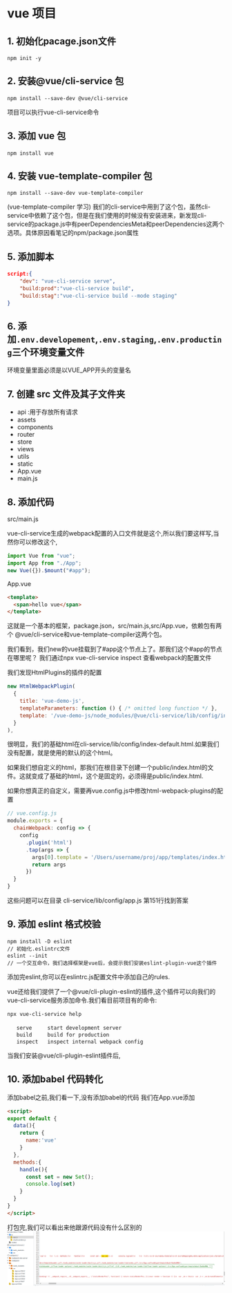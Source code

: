 # vue 项目

## 1. 初始化pacage.json文件

```shell
npm init -y
```

## 2. 安装@vue/cli-service 包
```shell
npm install --save-dev @vue/cli-service
```

项目可以执行vue-cli-service命令

## 3. 添加 vue 包
```shell
npm install vue
```

## 4. 安装 vue-template-compiler 包
```shell
npm install --save-dev vue-template-compiler
```
(vue-template-compiler 学习)
我们的cli-service中用到了这个包，虽然cli-service中依赖了这个包，但是在我们使用的时候没有安装进来，新发现cli-service的package.js中有peerDependenciesMeta和peerDependencies这两个选项。具体原因看笔记的npm/package.json属性

## 5. 添加脚本

```json
script:{
    "dev": "vue-cli-service serve",
    "build:prod":"vue-cli-service build",
    "build:stag":"vue-cli-service build --mode staging"
}
```

## 6. 添加`.env.developement`,`.env.staging`,`.env.producting`三个环境变量文件

环境变量里面必须是以VUE_APP开头的变量名


## 7. 创建 src 文件及其子文件夹
   - api :用于存放所有请求
   - assets
   - components
   - router
   - store
   - views
   - utils
   - static
   - App.vue
   - main.js
## 8. 添加代码
src/main.js

vue-cli-service生成的webpack配置的入口文件就是这个,所以我们要这样写,当然你可以修改这个,

```js
import Vue from "vue";
import App from "./App";
new Vue({}).$mount("#app");
```
App.vue
```html
<template>
  <span>hello vue</span>
</template>
```

这就是一个基本的框架，package.json，src/main.js,src/App.vue，依赖包有两个 @vue/cli-service和vue-template-compiler这两个包。

我们看到，我们new的vue挂载到了#app这个节点上了。那我们这个#app的节点在哪里呢？
我们通过npx vue-cli-service inspect 查看webpack的配置文件

我们发现HtmlPlugins的插件的配置
```js
new HtmlWebpackPlugin(
  {
    title: 'vue-demo-js',
    templateParameters: function () { /* omitted long function */ },
    template: '/vue-demo-js/node_modules/@vue/cli-service/lib/config/index-default.html'
  }
),
````
很明显，我们的基础html在cli-service/lib/config/index-default.html.如果我们没有配置，就是使用的默认的这个html。

如果我们想自定义的html，那我们在根目录下创建一个public/index.html的文件。这就变成了基础的html，这个是固定的，必须得是public/index.html.

如果你想真正的自定义，需要再vue.config.js中修改html-webpack-plugins的配置
```js
// vue.config.js
module.exports = {
  chainWebpack: config => {
    config
      .plugin('html')
      .tap(args => {
        args[0].template = '/Users/username/proj/app/templates/index.html'
        return args
      })
  }
}
```
这些问题可以在目录 cli-service/lib/config/app.js 第151行找到答案

## 9. 添加 eslint 格式校验

```shell
npm install -D eslint
// 初始化.eslintrc文件
eslint --init 
// 一个交互命令，我们选择框架是vue后，会提示我们安装eslint-plugin-vue这个插件
```
添加完eslint,你可以在eslintrc.js配置文件中添加自己的rules.

vue还给我们提供了一个@vue/cli-plugin-eslint的插件,这个插件可以向我们的vue-cli-service服务添加命令.我们看目前项目有的命令:
```shell
npx vue-cli-service help 

   serve     start development server
   build     build for production
   inspect   inspect internal webpack config
```
当我们安装@vue/cli-plugin-eslint插件后,


## 10. 添加babel 代码转化
添加babel之前,我们看一下,没有添加babel的代码
我们在App.vue添加
```html
<script>
export default {
  data(){
    return {
      name:'vue'
    }
  },
  methods:{
    handle(){
      const set = new Set();
      console.log(set)
    }
  }
}
</script>
```
打包完,我们可以看出来他跟源代码没有什么区别的
![avatar](./assets/image.png)
